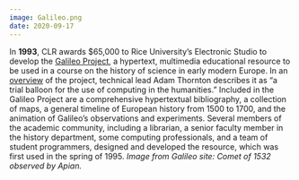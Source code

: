 ```yaml
---
image: Galileo.png
date: 2020-09-17
---
```

In **1993**, CLR awards $65,000 to Rice University’s Electronic Studio to develop the [Galileo Project,](http://galileo.rice.edu/) a hypertext, multimedia educational resource to be used in a course on the history of science in early modern Europe. In an [overview](http://galileo.rice.edu/abo/report.html) of the project, technical lead Adam Thornton describes it as “a trial balloon for the use of computing in the humanities.” Included in the Galileo Project are a comprehensive hypertextual bibliography, a collection of maps, a general timeline of European history from 1500 to 1700, and the animation of Galileo’s observations and experiments. Several members of the academic community, including a librarian, a senior faculty member in the history department, some computing professionals, and a team of student programmers, designed and developed the resource, which was first used in the spring of 1995. _Image from Galileo site: Comet of 1532 observed by Apian._
